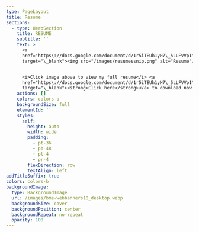 ```yaml
---
type: PageLayout
title: Resume
sections:
  - type: HeroSection
    title: RESUME
    subtitle: ''
    text: >
      <a
      href="https\://docs.google.com/document/d/1r5iTEUh1yH7\_5LLFVVpINVvuYnWxt2r1/preview?tab=t.0"
      target="\_blank"><img src="/images/resumessnip.png" alt="Resume"/></a>


      <i>Click image above to view my full resume</i> <a
      href="https\://docs.google.com/document/d/1r5iTEUh1yH7\_5LLFVVpINVvuYnWxt2r1/export?format=pdf"
      target="\_blank"><strong>Click here</strong></a> to download now
    actions: []
    colors: colors-b
    backgroundSize: full
    elementId: ''
    styles:
      self:
        height: auto
        width: wide
        padding:
          - pt-36
          - pb-48
          - pl-4
          - pr-4
        flexDirection: row
        textAlign: left
addTitleSuffix: true
colors: colors-b
backgroundImage:
  type: BackgroundImage
  url: /images/bme-webbanners10_desktop.webp
  backgroundSize: cover
  backgroundPosition: center
  backgroundRepeat: no-repeat
  opacity: 100
---
```

